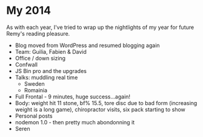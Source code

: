 # My 2014

As with each year, I've tried to wrap up the nightlights of my year for future Remy's reading pleasure.

* Blog moved from WordPress and resumed blogging again
* Team: Guilia, Fabien & David
* Office / down sizing
* Confwall
* JS Bin pro and the upgrades
* Talks: muddling real time
  * Sweden
  * Romainia
* Full Frontal - 9 minutes, huge success…again!
* Body: weight hit 11 stone, bf% 15.5, tore disc due to bad form (increasing weight is a long game), chiropractor visits, six pack starting to show
* Personal posts
* nodemon 1.0 - then pretty much abondonning it
* Seren
